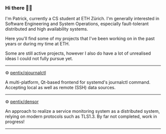 ### Hi there 👋😄

I'm Patrick, currently a CS student at ETH Zürich. I'm generally
interested in Software Engineering and System Operations, especially fault-tolerant distributed and high availability systems.

Here you'll find some of my projects that I've been working on
in the past years or during my time at ETH.

Some are still active projects, however I also do have a lot
of unrealised ideas I could not fully pursue yet.
***

⚙️ [pentix/qjournalctl](https://github.com/pentix/qjournalctl)

A multi-platform, Qt-based frontend for systemd's journalctl command.
Accepting local as well as remote (SSH) data sources.

***

⚙️ [pentix/densor](https://github.com/pentix/densor)

An approach to realize a service monitoring system as a distributed system, relying on modern protocols such as TLS1.3. By far not completed, work in progress! 

***
